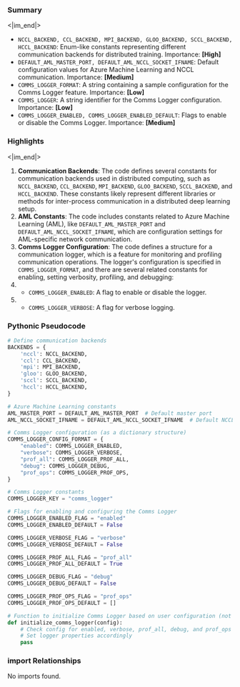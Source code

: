 

### Summary

<|im_end|>

* `NCCL_BACKEND, CCL_BACKEND, MPI_BACKEND, GLOO_BACKEND, SCCL_BACKEND, HCCL_BACKEND`: Enum-like constants representing different communication backends for distributed training. Importance: **[High]**
* `DEFAULT_AML_MASTER_PORT, DEFAULT_AML_NCCL_SOCKET_IFNAME`: Default configuration values for Azure Machine Learning and NCCL communication. Importance: **[Medium]**
* `COMMS_LOGGER_FORMAT`: A string containing a sample configuration for the Comms Logger feature. Importance: **[Low]**
* `COMMS_LOGGER`: A string identifier for the Comms Logger configuration. Importance: **[Low]**
* `COMMS_LOGGER_ENABLED, COMMS_LOGGER_ENABLED_DEFAULT`: Flags to enable or disable the Comms Logger. Importance: **[Medium]**

### Highlights

<|im_end|>

1. **Communication Backends**: The code defines several constants for communication backends used in distributed computing, such as `NCCL_BACKEND`, `CCL_BACKEND`, `MPI_BACKEND`, `GLOO_BACKEND`, `SCCL_BACKEND`, and `HCCL_BACKEND`. These constants likely represent different libraries or methods for inter-process communication in a distributed deep learning setup.
2. **AML Constants**: The code includes constants related to Azure Machine Learning (AML), like `DEFAULT_AML_MASTER_PORT` and `DEFAULT_AML_NCCL_SOCKET_IFNAME`, which are configuration settings for AML-specific network communication.
3. **Comms Logger Configuration**: The code defines a structure for a communication logger, which is a feature for monitoring and profiling communication operations. The logger's configuration is specified in `COMMS_LOGGER_FORMAT`, and there are several related constants for enabling, setting verbosity, profiling, and debugging:
4.   * `COMMS_LOGGER_ENABLED`: A flag to enable or disable the logger.
5.   * `COMMS_LOGGER_VERBOSE`: A flag for verbose logging.

### Pythonic Pseudocode

```python
# Define communication backends
BACKENDS = {
    'nccl': NCCL_BACKEND,
    'ccl': CCL_BACKEND,
    'mpi': MPI_BACKEND,
    'gloo': GLOO_BACKEND,
    'sccl': SCCL_BACKEND,
    'hccl': HCCL_BACKEND,
}

# Azure Machine Learning constants
AML_MASTER_PORT = DEFAULT_AML_MASTER_PORT  # Default master port
AML_NCCL_SOCKET_IFNAME = DEFAULT_AML_NCCL_SOCKET_IFNAME  # Default NCCL socket interface exclusion

# Comms Logger configuration (as a dictionary structure)
COMMS_LOGGER_CONFIG_FORMAT = {
    "enabled": COMMS_LOGGER_ENABLED,
    "verbose": COMMS_LOGGER_VERBOSE,
    "prof_all": COMMS_LOGGER_PROF_ALL,
    "debug": COMMS_LOGGER_DEBUG,
    "prof_ops": COMMS_LOGGER_PROF_OPS,
}

# Comms Logger constants
COMMS_LOGGER_KEY = "comms_logger"

# Flags for enabling and configuring the Comms Logger
COMMS_LOGGER_ENABLED_FLAG = "enabled"
COMMS_LOGGER_ENABLED_DEFAULT = False

COMMS_LOGGER_VERBOSE_FLAG = "verbose"
COMMS_LOGGER_VERBOSE_DEFAULT = False

COMMS_LOGGER_PROF_ALL_FLAG = "prof_all"
COMMS_LOGGER_PROF_ALL_DEFAULT = True

COMMS_LOGGER_DEBUG_FLAG = "debug"
COMMS_LOGGER_DEBUG_DEFAULT = False

COMMS_LOGGER_PROF_OPS_FLAG = "prof_ops"
COMMS_LOGGER_PROF_OPS_DEFAULT = []

# Function to initialize Comms Logger based on user configuration (not shown)
def initialize_comms_logger(config):
    # Check config for enabled, verbose, prof_all, debug, and prof_ops
    # Set logger properties accordingly
    pass
```


### import Relationships

No imports found.